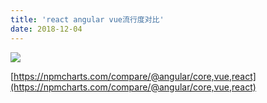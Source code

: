 ```yaml
---
title: 'react angular vue流行度对比'
date: 2018-12-04
---   
```

![](https://img-blog.csdnimg.cn/20181204185348423.png?x-oss-processimage/watermark,type_ZmFuZ3poZW5naGVpdGk,shadow_10,text_aHR0cHM6Ly9ibG9nLmNzZG4ubmV0L3h1dG9uZ2Jhbw,size_16,color_FFFFFF,t_70)

[https://npmcharts.com/compare/@angular/core,vue,react](https://npmcharts.com/compare/@angular/core,vue,react)